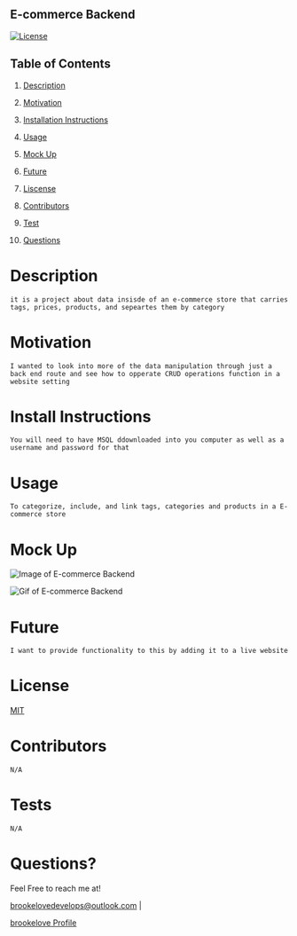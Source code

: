 
## E-commerce Backend 

[![License](https://img.shields.io/badge/License-MIT-lightblue.svg)](https://www.boost.org/LICENSE_1_0.txt)

## Table of Contents

1. [Description](#descript)

2. [Motivation](#motivation)

3. [Installation Instructions](#installation-instructions)

4. [Usage](#usage)

5. [Mock Up](#mock-up)

6. [Future](#future)

7. [Liscense](#license)

8. [Contributors](#contributors)

9. [Test](#tests)

10. [Questions](#questions)

# Description

    it is a project about data insisde of an e-commerce store that carries tags, prices, products, and sepeartes them by category

# Motivation

    I wanted to look into more of the data manipulation through just a back end route and see how to opperate CRUD operations function in a website setting

# Install Instructions

    You will need to have MSQL ddownloaded into you computer as well as a username and password for that

# Usage

    To categorize, include, and link tags, categories and products in a E-commerce store

# Mock Up

![Image of E-commerce Backend ]()
    
![Gif of E-commerce Backend ](https://www.canva.com/design/DAE_5C5rEcM/csd8G0WAccJXoq15ImvbGw/watch?utm_content=DAE_5C5rEcM&utm_campaign=designshare&utm_medium=link&utm_source=publishsharelink)

# Future

    I want to provide functionality to this by adding it to a live website

# License

[MIT](./LICENSE)

# Contributors

    N/A

# Tests

    N/A

# Questions? 

Feel Free to reach me at!

brookelovedevelops@outlook.com | 

[brookelove Profile](https://github.com/brookelove)